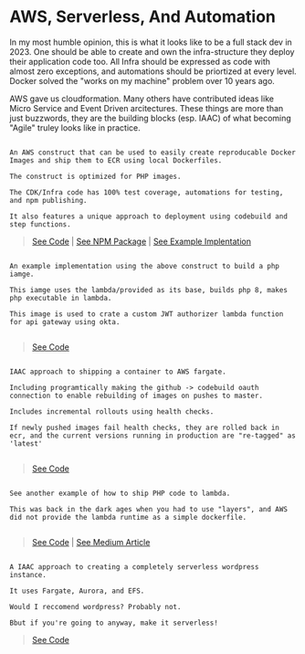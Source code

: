 # AWS, Serverless, And Automation

In my most humble opinion, this is what it looks like to be a full stack dev in 2023. One should be able to create and own the infra-structure they deploy their application code too. All Infra should be expressed as code with almost zero exceptions, and automations should be priortized at every level. Docker solved the "works on my machine" problem over 10 years ago.   

AWS gave us cloudformation. Many others have contributed ideas like Micro Service and Event Driven arcitectures. These things are more than just buzzwords, they are the building blocks (esp. IAAC) of what becoming "Agile" truley looks like in practice. 



```

An AWS construct that can be used to easily create reproducable Docker Images and ship them to ECR using local Dockerfiles.   

The construct is optimized for PHP images. 

The CDK/Infra code has 100% test coverage, automations for testing, and npm publishing. 

It also features a unique approach to deployment using codebuild and step functions. 

```
> [See Code](https://github.com/mokeseven7/phpbuilder) | [See NPM Package](https://www.npmjs.com/package/@mikemcgrath/phpbuilder) | [See Example Implentation](https://github.com/mokeseven7/phpbuilder-example)

```

An example implementation using the above construct to build a php iamge. 

This iamge uses the lambda/provided as its base, builds php 8, makes php executable in lambda. 

This image is used to crate a custom JWT authorizer lambda function for api gateway using okta. 


```
> [See Code](https://github.com/mokeseven7/lambda-jwt-authorizer)



```

IAAC approach to shipping a container to AWS fargate. 

Including programtically making the github -> codebuild oauth connection to enable rebuilding of images on pushes to master. 

Includes incremental rollouts using health checks. 

If newly pushed images fail health checks, they are rolled back in ecr, and the current versions running in production are "re-tagged" as 'latest'


```
>[See Code](https://github.com/mokeseven7/cdk-fargate)

 
```

See another example of how to ship PHP code to lambda. 

This was back in the dark ages when you had to use "layers", and AWS did not provide the lambda runtime as a simple dockerfile. 


```

> [See Code](https://github.com/mokeseven7/php-lambda-creator) | [See Medium Article](https://mike-48770.medium.com/aws-lambda-php-via-run-time-api-69a65c516c3e)


   
```

A IAAC approach to creating a completely serverless wordpress instance.

It uses Fargate, Aurora, and EFS. 

Would I reccomend wordpress? Probably not. 

Bbut if you're going to anyway, make it serverless!

```
> [See Code](https://github.com/mokeseven7/cdk-wordpress)

